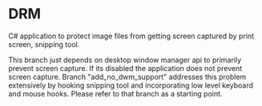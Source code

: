 # DRM
C# application to protect image files from getting screen captured by print screen, snipping tool.

This branch just depends on desktop window manager api to primarily prevent screen capture. If its disabled the application does not prevent screen capture. Branch "add_no_dwm_support" addresses this problem extensively by hooking snipping tool and incorporating low level keyboard and mouse hooks. Please refer to that branch as a starting point.
